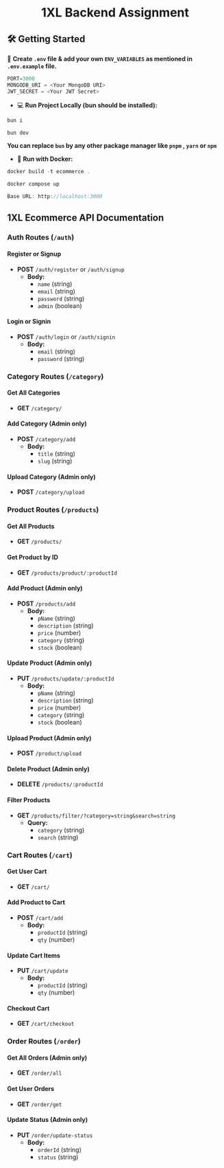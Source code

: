 <div align="center">

# 1XL Backend Assignment

</div>

## 🛠️ Getting Started

🚧 **Create `.env` file & add your own `ENV_VARIABLES` as mentioned in `.env.example` file.**

```csharp
PORT=3000
MONGODB_URI = <Your MongoDB URI>
JWT_SECRET = <Your JWT Secret>
```

- 💻 **Run Project Locally (bun should be installed):**

```csharp
bun i

bun dev
```

**You can replace `bun` by any other package manager like `pnpm` , `yarn` or `npm`**

- 🐋 **Run with Docker:**

```csharp
docker build -t ecommerce .

docker compose up
```

```csharp
Base URL: http://localhost:3000
```

## 1XL Ecommerce API Documentation

### Auth Routes (`/auth`)

#### Register or Signup

- **POST** `/auth/register` or `/auth/signup`
  - **Body:**
    - `name` (string)
    - `email` (string)
    - `password` (string)
    - `admin` (boolean)

#### Login or Signin

- **POST** `/auth/login` or `/auth/signin`
  - **Body:**
    - `email` (string)
    - `password` (string)

### Category Routes (`/category`)

#### Get All Categories

- **GET** `/category/`

#### Add Category (Admin only)

- **POST** `/category/add`
  - **Body:**
    - `title` (string)
    - `slug` (string)

#### Upload Category (Admin only)

- **POST** `/category/upload`

### Product Routes (`/products`)

#### Get All Products

- **GET** `/products/`

#### Get Product by ID

- **GET** `/products/product/:productId`

#### Add Product (Admin only)

- **POST** `/products/add`
  - **Body:**
    - `pName` (string)
    - `description` (string)
    - `price` (number)
    - `category` (string)
    - `stock` (boolean)

#### Update Product (Admin only)

- **PUT** `/products/update/:productId`
  - **Body:**
    - `pName` (string)
    - `description` (string)
    - `price` (number)
    - `category` (string)
    - `stock` (boolean)

#### Upload Product (Admin only)

- **POST** `/product/upload`

#### Delete Product (Admin only)

- **DELETE** `/products/:productId`

#### Filter Products

- **GET** `/products/filter/?category=string&search=string`
  - **Query:**
    - `category` (string)
    - `search` (string)

### Cart Routes (`/cart`)

#### Get User Cart

- **GET** `/cart/`

#### Add Product to Cart

- **POST** `/cart/add`
  - **Body:**
    - `productId` (string)
    - `qty` (number)

#### Update Cart Items

- **PUT** `/cart/update`
  - **Body:**
    - `productId` (string)
    - `qty` (number)

#### Checkout Cart

- **GET** `/cart/checkout`

### Order Routes (`/order`)

#### Get All Orders (Admin only)

- **GET** `/order/all`

#### Get User Orders

- **GET** `/order/get`

#### Update Status (Admin only)

- **PUT** `/order/update-status`
  - **Body:**
    - `orderId` (string)
    - `status` (string)

